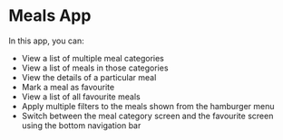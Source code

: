 # Meals App

In this app, you can:
- View a list of multiple meal categories
- View a list of meals in those categories
- View the details of a particular meal
- Mark a meal as favourite
- View a list of all favourite meals
- Apply multiple filters to the meals shown from the hamburger menu
- Switch between the meal category screen and the favourite screen using the bottom navigation bar